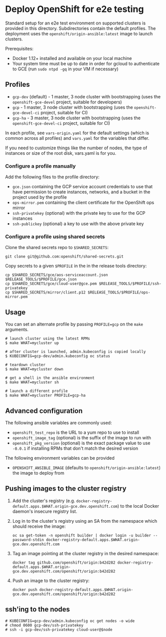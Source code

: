 # Deploy OpenShift for e2e testing

Standard setup for an e2e test environment on supported clusters is provided in this directory. Subdirectories contain the default profiles. The deployment uses the `openshift/origin-ansible:latest` image to launch clusters.

Prerequisites:

* Docker 1.12+ installed and available on your local machine
* Your system time must be up to date in order for gcloud to authenticate to GCE (run `sudo ntpd -gq` in your VM if necessary)


## Profiles

* `gcp-dev` (default) - 1 master, 3 node cluster with bootstrapping (uses the `openshift-gce-devel` project, suitable for developers)
* `gcp` - 1 master, 3 node cluster with bootstrapping (uses the `openshift-gce-devel-ci` project, suitable for CI)
* `gcp-ha` - 3 master, 3 node cluster with bootstrapping (uses the `openshift-gce-devel-ci` project, suitable for CI)

In each profile, see `vars-origin.yaml` for the default settings (which is common across all profiles) and `vars.yaml` for the variables that differ.

If you need to customize things like the number of nodes, the type of instances or size of the root disk, vars.yaml is for you.

### Configure a profile manually

Add the following files to the profile directory:

* `gce.json` containing the GCP service account credentials to use that have permission to create instances, networks, and a bucket in the project used by the profile
* `ops-mirror.pem` containing the client certificate for the OpenShift ops mirror
* `ssh-privatekey` (optional) with the private key to use for the GCP instances
* `ssh-publickey` (optional) a key to use with the above private key

### Configure a profile using shared secrets

Clone the shared secrets repo to `$SHARED_SECRETS`:

```shell
git clone git@github.com:openshift/shared-secrets.git
```

Copy secrets to a given `$PROFILE` in the in the release tools directory:

```shell
cp $SHARED_SECRETS/gce/aos-serviceaccount.json $RELEASE_TOOLS/$PROFILE/gce.json
cp $SHARED_SECRETS/gce/cloud-user@gce.pem $RELEASE_TOOLS/$PROFILE/ssh-privatekey
cp $SHARED_SECRETS/mirror/client.p12 $RELEASE_TOOLS/$PROFILE/ops-mirror.pem
```

## Usage

You can set an alternate profile by passing `PROFILE=gcp` on the `make` arguments.

```
# launch cluster using the latest RPMs
$ make WHAT=mycluster up

# after cluster is launched, admin.kubeconfig is copied locally
$ KUBECONFIG=gcp-dev/admin.kubeconfig oc status

# teardown cluster
$ make WHAT=mycluster down

# get a shell in the ansible environment
$ make WHAT=mycluster sh

# launch a different profile
$ make WHAT=mycluster PROFILE=gcp-ha
```

## Advanced configuration

The following ansible variables are commonly used:

* `openshift_test_repo` is the URL to a yum repo to use to install
* `openshift_image_tag` (optional) is the suffix of the image to run with
* `openshift_pkg_version` (optional) is the exact package value to use `-0.0.1` if installing RPMs that don't match the desired version

The following environment variables can be provided

* `OPENSHIFT_ANSIBLE_IMAGE` (defaults to `openshift/origin-ansible:latest`) the image to deploy from

## Pushing images to the cluster registry

1. Add the cluster's registry (e.g. `docker-registry-default.apps.$WHAT.origin-gce.dev.openshift.com`) to the local Docker daemon's insecure registry list.

1. Log in to the cluster's registry using an SA from the namespace which should receive the image:

    ```shell
    oc sa get-token -n openshift builder | docker login -u builder --password-stdin docker-registry-default.apps.$WHAT.origin-gce.dev.openshift.com
    ```

1. Tag an image pointing at the cluster registry in the desired namespace:

    ```shell
    docker tag github.com/openshift/origin:b42d282 docker-registry-default.apps.$WHAT.origin-gce.dev.openshift.com/openshift/origin:b42d282
    ```

1. Push an image to the cluster registry:

    ```shell
    docker push docker-registry-default.apps.$WHAT.origin-gce.dev.openshift.com/openshift/origin:b42d282
    ```

## ssh'ing to the nodes
```
# KUBECONFIG=gcp-dev/admin.kubeconfig oc get nodes -o wide
# chmod 0600 gcp-dev/ssh-privatekey
# ssh -i gcp-dev/ssh-privatekey cloud-user@$node
```
